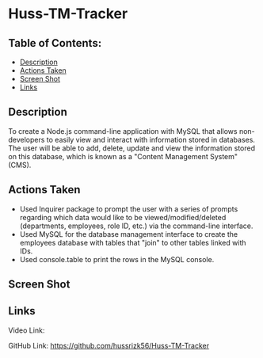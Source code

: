# Huss-TM-Tracker


## Table of Contents: 
* [Description](#Description)
* [Actions Taken](#Actions)
* [Screen Shot](#Screen)
* [Links](#Links)

## Description
To create a Node.js command-line application with MySQL that allows non-developers to easily view and interact with information stored in databases. The user will be able to add, delete, update and view the information stored on this database, which is known as a "Content Management System" (CMS).   

## Actions Taken
* Used Inquirer package to prompt the user with a series of prompts regarding which data would like to be viewed/modified/deleted (departments, employees, role ID, etc.) via the command-line interface. 
* Used MySQL for the database management interface to create the employees database with tables that "join" to other tables linked with IDs. 
* Used console.table to print the rows in the MySQL console.  

## Screen Shot


 
## Links

Video Link: 

GitHub Link: https://github.com/hussrizk56/Huss-TM-Tracker
